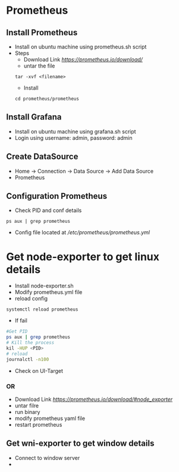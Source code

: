 # Prometheus
## Install Prometheus
- Install on ubuntu machine using prometheus.sh script
- Steps
    - Download Link *https://prometheus.io/download/*
    - untar the file
    ```
    tar -xvf <filename>
    ```
    - Install
    ```
    cd prometheus/prometheus
    ```

## Install Grafana
- Install on ubuntu machine using grafana.sh script
- Login using username: admin, password: admin
## Create DataSource
- Home -> Connection -> Data Source -> Add Data Source
- Prometheus


## Configuration Prometheus
- Check PID and conf details
```
ps aux | grep prometheus
```

- Config file located at */etc/prometheus/prometheus.yml*


# Get node-exporter to get linux details
- Install node-exporter.sh
- Modify prometheus.yml file
- reload config
```
systemctl reload prometheus
```
- If fail
```sh
#Get PID
ps aux | grep prometheus
# Kill the process
kil -HUP <PID>
# reload
journalctl -n100
```
- Check on UI-Target
### OR
- Download Link *https://prometheus.io/download/#node_exporter*
- untar filre
- run binary
- modify prometheus yaml file
- restart prometheus
## Get wni-exporter to get window details
- Connect to window server
- 